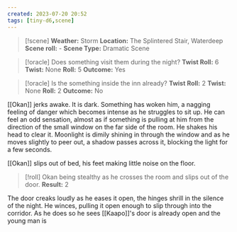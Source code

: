 ```yaml
---
created: 2023-07-20 20:52
tags: [tiny-d6,scene]
---
```

> [!scene] 
> **Weather:** Storm
> **Location:** The Splintered Stair, Waterdeep 
> **Scene roll:** -
> **Scene Type:** Dramatic Scene

> [!oracle] Does something visit them during the night?
> **Twist Roll:** 6
> **Twist:** None
> **Roll:** 5
> **Outcome:** Yes

> [!oracle] Is the something inside the inn already?
> **Twist Roll:** 2
> **Twist:** None
> **Roll:** 2
> **Outcome:** No

[[Okan]] jerks awake. It is dark. Something has woken him, a nagging feeling of danger which becomes intense as he struggles to sit up. He can feel an odd sensation, almost as if something is pulling at him from the direction of the small window on the far side of the room. He shakes his head to clear it. Moonlight is dimily shining in through the window and as he moves slightly to peer out, a shadow passes across it, blocking the light for a few seconds.

[[Okan]] slips out of bed, his feet making little noise on the floor.

> [!roll] Okan being stealthy as he crosses the room and slips out of the door.
> **Result:** 2

The door creaks loudly as he eases it open, the hinges shrill in the silence of the night. He winces, pulling it open enough to slip through into the corridor. As he does so he sees [[Kaapo]]'s door is already open and the young man is 